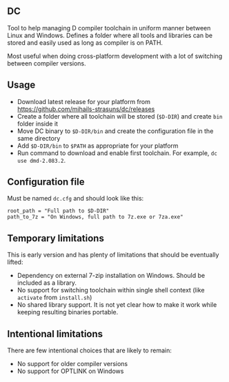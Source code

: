 ## DC

Tool to help managing D compiler toolchain in uniform manner between Linux and Windows. Defines
a folder where all tools and libraries can be stored and easily used as long as compiler is on PATH.

Most useful when doing cross-platform development with a lot of switching between compiler versions.

## Usage

- Download latest release for your platform from https://github.com/mihails-strasuns/dc/releases
- Create a folder where all toolchain will be stored (`$D-DIR`) and create `bin` folder inside it
- Move DC binary to `$D-DIR/bin` and create the configuration file in the same directory
- Add `$D-DIR/bin` to `$PATH` as appropriate for your platform
- Run command to download and enable first toolchain. For example, `dc use dmd-2.083.2`.

## Configuration file

Must be named `dc.cfg` and should look like this:

```
root_path = "Full path to $D-DIR"
path_to_7z = "On Windows, full path to 7z.exe or 7za.exe"
```

## Temporary limitations

This is early version and has plenty of limitations that should be eventually lifted:

- Dependency on external 7-zip installation on Windows. Should be included as a library.
- No support for switching toolchain within single shell context (like `activate` from `install.sh`)
- No shared library support. It is not yet clear how to make it work while keeping resulting binaries portable.

## Intentional limitations

There are few intentional choices that are likely to remain:

- No support for older compiler versions
- No support for OPTLINK on Windows